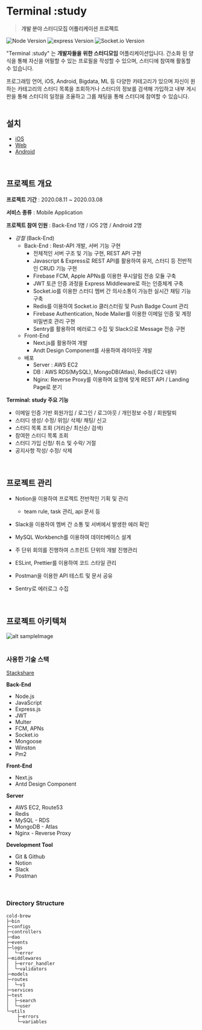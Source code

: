 <!-- ![alt sampleImage](https://camo.githubusercontent.com/720ed473d178f9380291709d2223860ade4f3c7bc368e3fea1ad057b8dc9c6f5/68747470733a2f2f6e6f64656a732e6f72672f7374617469632f696d616765732f6c6f676f2d6c696768742e737667) -->

# Terminal :study
> **개발 분야 스터디모집 어플리케이션 프로젝트**

![Node Version](https://img.shields.io/badge/node-v12.19.1-green) ![express Version](https://img.shields.io/badge/express-v4.16.1-blue) ![Socket.io Version](https://img.shields.io/badge/Socket.io-v3.0.3-9cf)

"Terminal :study" 는 **개발자들을 위한 스터디모임** 어플리케이션입니다. 간소화 된 양식을 통해 자신을 어필할 수 있는 프로필을 작성할 수 있으며, 스터디에 참여해 활동할 수 있습니다.

프로그래밍 언어, iOS, Android, Bigdata, ML 등 다양한 카테고리가 있으며 자신이 원하는 카테고리의 스터디 목록을 조회하거나 스터디의 정보를 검색해 가입하고 내부 게시판을 통해 스터디의 일정을 조율하고 그룹 채팅을 통해 스터디에 참여할 수 있습니다.
</br></br>

## 설치
- [iOS](https://play.google.com/store/)
- [Web](https://www.terminal-study.tk/)
- [Android](https://www.apple.com/app-store/)
</br>

## 프로젝트 개요

**프로젝트 기간**  :  2020.08.11 ~ 2020.03.08

**서비스 종류** : Mobile Application

**프로젝트 참여 인원** : Back-End 1명 / iOS 2명 / Android 2명

- *강철*  (Back-End)
  - Back-End : Rest-API 개발, 서버 기능 구현
    - 전체적인 서버 구조 및 기능 구현, REST API 구현
    - Javascript & Express로 REST API를 활용하여 유저, 스터디 등 전반적인 CRUD 기능 구현
    - Firebase FCM, Apple APNs를 이용한 푸시알림 전송 모듈 구축
    - JWT 토큰 인증 과정을 Express Middleware로 하는 인증체계 구축
    - Socket.io를 이용한 스터디 멤버 간 의사소통이 가능한 실시간 채팅 기능 구축 
    - Redis를 이용하여 Socket.io 클러스터링 및 Push Badge Count 관리
    - Firebase Authentication, Node Mailer를 이용한 이메일 인증 및 계정 비밀번호 관리 구현
    - Sentry를 활용하여 에러로그 수집 및 Slack으로 Message 전송 구현
  - Front-End
    - Next.js를 활용하여 개발
    - Andt Design Component를 사용하여 레이아웃 개발
  - 배포
    - Server : AWS EC2
    - DB : AWS RDS(MySQL), MongoDB(Atlas), Redis(EC2 내부)
    - Nginx: Reverse Proxy를 이용하여 요청에 맞게 REST API / Landing Page로 분기

**Terminal: study 주요 기능**

- 이메일 인증 기반 회원가입 / 로그인 / 로그아웃 / 개인정보 수정 / 회원탈퇴
- 스터디 생성/ 수정/ 위임/ 삭제/ 채팅/ 신고
- 스터디 목록 조회 (거리순/ 최신순/ 검색)
- 참여한 스터디 목록 조회
- 스터디 가입 신청/ 취소 및 수락/ 거절
- 공지사항 작성/ 수정/ 삭제

</br>


## 프로젝트 관리

- Notion을 이용하여 프로젝트 전반적인 기획 및 관리

  - team rule, task 관리, api 문서 등

- Slack을 이용하여 멤버 간 소통 및 서버에서 발생한 에러 확인

- MySQL Workbench를 이용하여 데이터베이스 설계

- 주 단위 회의를 진행하여 스프린트 단위의 개발 진행관리

- ESLint, Prettier를 이용하여 코드 스타일 관리

- Postman을 이용한 API 테스트 및 문서 공유

- Sentry로 에러로그 수집
</br>

## 프로젝트 아키텍쳐
![alt sampleImage](https://d2908q01vomqb2.cloudfront.net/fc074d501302eb2b93e2554793fcaf50b3bf7291/2018/04/25/overall-ref-arch-1024x581.png)
</br></br>

### 사용한 기술 스택
[Stackshare](https://stackshare.io/terminal-study/terminal-study)

**Back-End**
- Node.js
- JavaScript
- Express.js
- JWT
- Multer
- FCM, APNs
- Socket.io
- Mongoose
- Winston
- Pm2

**Front-End**
- Next.js
- Antd Design Component

**Server**
- AWS EC2, Route53
- Redis
- MySQL - RDS
- MongoDB - Atlas
- Nginx - Reverse Proxy

**Development Tool**
- Git & Github
- Notion
- Slack
- Postman
</br>


### Directory Structure
```
cold-brew
├─bin
├─configs
├─controllers
├─dao
├─events
├─logs
│  └─error
├─middlewares
│  ├─error_handler
│  └─validators
├─models
├─routes
│  └─v1
├─services
├─test
│  ├─search
│  └─user
└─utils
    ├─errors
    └─variables
```
</br>
